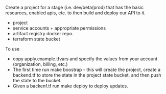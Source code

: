 Create a project for a stage (i.e. dev/beta/prod) that has the basic resources, enabled apis, etc. to then build and deploy our API to it.

* project
* service accounts + appropriate permissions
* artifact registry docker repo.
* terraform state bucket


To use
* copy  apply.example.tfvars and specify the values from your account (organization, billing, etc.)
* The first time run make boostrap - this will create the project, create a backend.tf to store the state in the project state bucket, and then push the state to the bucket.
* Given a backenf.tf run make deploy to deploy updates.
